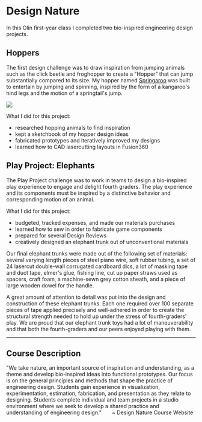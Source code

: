 # Design Nature

In this Olin first-year class I completed two bio-inspired engineering design projects. 

## Hoppers
The first design challenge was to draw inspiration from jumping animals such as the click beetle and froghopper to create a "Hopper" that can jump substantially compared to its size. My hopper named [Springaroo](https://github.com/liloheinrich/DesNat/main/Final%20Draft/Hopper%20Poster%20Lilo%20Heinrich.pdf) was built to entertain by jumping and spinning, inspired by the form of a kangaroo's hind legs and the motion of a springtail's jump. 


<img src="Hoppers/Prototypes/imgs/hopper-showoff.gif">

What I did for this project:

- researched hopping animals to find inspiration
- kept a sketchbook of my hopper design ideas
- fabricated prototypes and iteratively improved my designs
- learned how to CAD lasercutting layouts in Fusion360


## Play Project: Elephants

The Play Project challenge was to work in teams to design a bio-inspired play experience to engage and delight fourth graders. The play experience and its components must be inspired by a distinctive behavior and corresponding motion of an animal. 


What I did for this project:

- budgeted, tracked expenses, and made our materials purchases
- learned how to sew in order to fabricate game components
- prepared for several Design Reviews
- creatively designed an elephant trunk out of unconventional materials

Our final elephant trunks were made out of the following set of materials: several varying length pieces of steel piano wire, soft rubber tubing, a set of 24 lasercut double-wall corrugated cardboard dics, a lot of masking tape and duct tape, elmer's glue, fishing line, cut up paper straws used as spacers, craft foam, a machine-sewn grey cotton sheath, and a piece of large wooden dowel for the handle.

A great amount of attention to detail was put into the design and construction of these elephant trunks. Each one required over 100 separate pieces of tape applied precisely and well-adhered in order to create the structural strength needed to hold up under the stress of fourth-graders' play. We are proud that our elephant trunk toys had a lot of maneuverability and that both the fourth-graders and our peers enjoyed playing with them.

-----------------------------
## Course Description 

"We take nature, an important source of inspiration and understanding, as a theme and develop bio-inspired ideas into functional prototypes. Our focus is on the general principles and methods that shape the practice of engineering design. Students gain experience in visualization, experimentation, estimation, fabrication, and presentation as they relate to designing. Students complete individual and team projects in a studio environment where we seek to develop a shared practice and understanding of engineering design."
&nbsp;&nbsp;&nbsp;&nbsp;&nbsp;&nbsp;~ Design Nature Course Website

